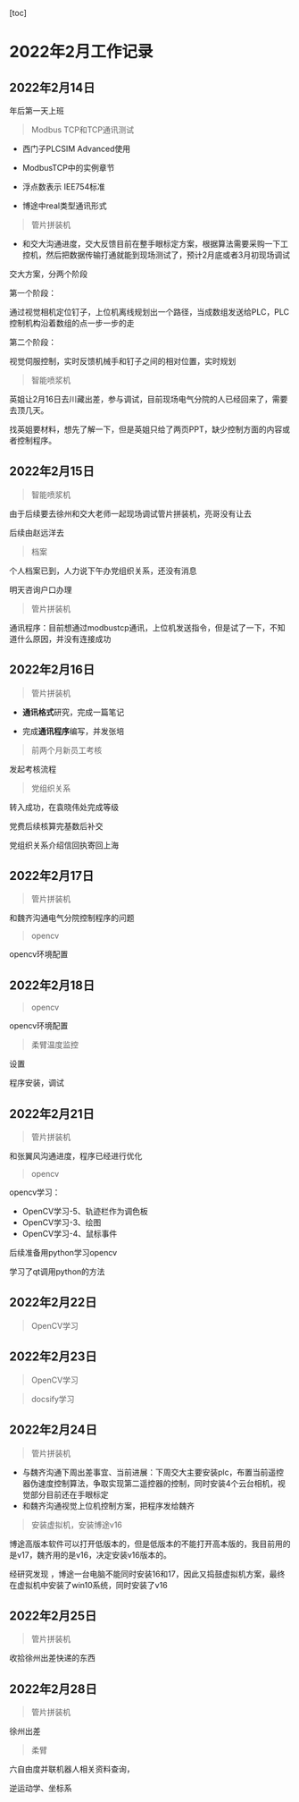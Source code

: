 [toc]

# 2022年2月工作记录

## 2022年2月14日

年后第一天上班

> Modbus TCP和TCP通讯测试

* 西门子PLCSIM Advanced使用

* ModbusTCP中的实例章节

* 浮点数表示 IEE754标准
* 博途中real类型通讯形式

> 管片拼装机

* 和交大沟通进度，交大反馈目前在整手眼标定方案，根据算法需要采购一下工控机，然后把数据传输打通就能到现场测试了，预计2月底或者3月初现场调试

交大方案，分两个阶段

第一个阶段：

通过视觉相机定位钉子，上位机离线规划出一个路径，当成数组发送给PLC，PLC控制机构沿着数组的点一步一步的走

第二个阶段：

视觉伺服控制，实时反馈机械手和钉子之间的相对位置，实时规划

> 智能喷浆机

英姐让2月16日去川藏出差，参与调试，目前现场电气分院的人已经回来了，需要去顶几天。

找英姐要材料，想先了解一下，但是英姐只给了两页PPT，缺少控制方面的内容或者控制程序。

## 2022年2月15日

> 智能喷浆机

由于后续要去徐州和交大老师一起现场调试管片拼装机，亮哥没有让去

后续由赵远洋去

> 档案

个人档案已到，人力说下午办党组织关系，还没有消息

明天咨询户口办理

> 管片拼装机

通讯程序：目前想通过modbustcp通讯，上位机发送指令，但是试了一下，不知道什么原因，并没有连接成功



## 2022年2月16日

> 管片拼装机

* **通讯格式**研究，完成一篇笔记

* 完成**通讯程序**编写，并发张培

> 前两个月新员工考核

发起考核流程

> 党组织关系

转入成功，在袁晓伟处完成等级

党费后续核算完基数后补交

党组织关系介绍信回执寄回上海

## 2022年2月17日

> 管片拼装机

和魏齐沟通电气分院控制程序的问题

> opencv

opencv环境配置



## 2022年2月18日

> opencv

opencv环境配置

> 柔臂温度监控

设置

程序安装，调试

## 2022年2月21日

> 管片拼装机

和张翼风沟通进度，程序已经进行优化

> opencv

opencv学习：

- OpenCV学习-5、轨迹栏作为调色板
- OpenCV学习-3、绘图
- OpenCV学习-4、鼠标事件

后续准备用python学习opencv

学习了qt调用python的方法

## 2022年2月22日

> OpenCV学习

## 2022年2月23日

> OpenCV学习

> docsify学习

## 2022年2月24日

> 管片拼装机

- 与魏齐沟通下周出差事宜、当前进展：下周交大主要安装plc，布置当前遥控器伪速度控制算法，争取实现第二遥控器的控制，同时安装4个云台相机，视觉部分目前还在手眼标定
- 和魏齐沟通视觉上位机控制方案，把程序发给魏齐

> 安装虚拟机，安装博途v16

博途高版本软件可以打开低版本的，但是低版本的不能打开高本版的，我目前用的是v17，魏齐用的是v16，决定安装v16版本的。

经研究发现 ，博途一台电脑不能同时安装16和17，因此又捣鼓虚拟机方案，最终在虚拟机中安装了win10系统，同时安装了v16

## 2022年2月25日

> 管片拼装机

收拾徐州出差快递的东西

## 2022年2月28日

> 管片拼装机

徐州出差



> 柔臂

六自由度并联机器人相关资料查询，

逆运动学、坐标系
